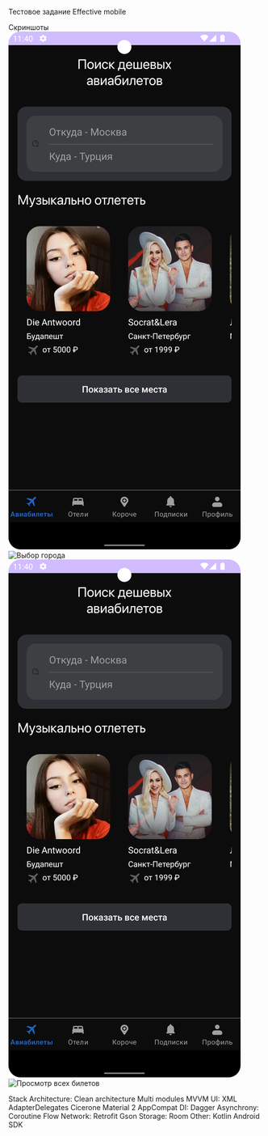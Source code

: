 Тестовое задание Effective mobile

Скриншоты
![Главный экран](screens/main_screen.png)
![Выбор города](screens/settings.png)
![Выбор билета](screens/main_screen.png)
![Просмотр всех билетов](screens/settings.png)

Stack
Architecture:
Clean architecture
Multi modules
MVVM
UI:
XML
AdapterDelegates
Cicerone
Material 2
AppCompat
DI:
Dagger
Asynchrony:
Coroutine
Flow
Network:
Retrofit
Gson
Storage:
Room
Other:
Kotlin
Android SDK
